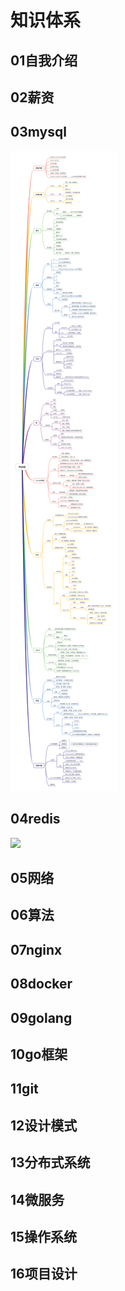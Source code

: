 # 知识体系
## 01自我介绍
## 02薪资
## 03mysql
![](https://github.com/dxx99/notes/blob/main/static/images/mysql.png)
## 04redis
![](./static/images/redis.png)
## 05网络
## 06算法
## 07nginx
## 08docker
## 09golang
## 10go框架
## 11git
## 12设计模式
## 13分布式系统
## 14微服务
## 15操作系统
## 16项目设计
